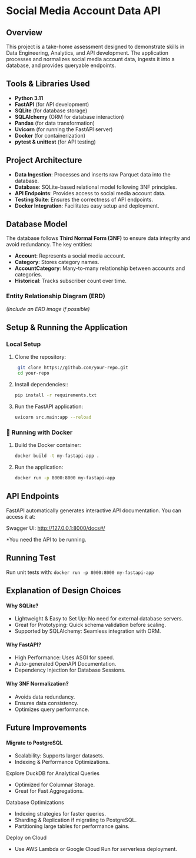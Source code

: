 # Social Media Account Data API

## Overview
This project is a take-home assessment designed to demonstrate skills in Data Engineering, Analytics, and API development. The application processes and normalizes social media account data, ingests it into a database, and provides queryable endpoints.

## Tools & Libraries Used
- **Python 3.11**
- **FastAPI** (for API development)
- **SQLite** (for database storage)
- **SQLAlchemy** (ORM for database interaction)
- **Pandas** (for data transformation)
- **Uvicorn** (for running the FastAPI server)
- **Docker** (for containerization)
- **pytest & unittest** (for API testing)

## Project Architecture
- **Data Ingestion**: Processes and inserts raw Parquet data into the database.
- **Database**: SQLite-based relational model following 3NF principles.
- **API Endpoints**: Provides access to social media account data.
- **Testing Suite**: Ensures the correctness of API endpoints.
- **Docker Integration**: Facilitates easy setup and deployment.

## Database Model
The database follows **Third Normal Form (3NF)** to ensure data integrity and avoid redundancy. The key entities:

- **Account**: Represents a social media account.
- **Category**: Stores category names.
- **AccountCategory**: Many-to-many relationship between accounts and categories.
- **Historical**: Tracks subscriber count over time.

### Entity Relationship Diagram (ERD)
*(Include an ERD image if possible)*


## Setup & Running the Application

### Local Setup
1. Clone the repository:
   ```sh
    git clone https://github.com/your-repo.git
    cd your-repo
    ```

2. Install dependencies::
    ```sh
    pip install -r requirements.txt
    ```

3. Run the FastAPI application:
    ```sh
    uvicorn src.main:app --reload
    ```

### 🐳 Running with Docker
1.  Build the Docker container:
    ```sh
    docker build -t my-fastapi-app .
    ```

2. Run the application:
    ```sh
    docker run -p 8000:8000 my-fastapi-app
    ```

## API Endpoints

FastAPI automatically generates interactive API documentation.
You can access it at:

Swagger UI: http://127.0.0.1:8000/docs#/ 

*You need the API to be running.

## Running Test

Run unit tests with:
    ```
    docker run -p 8000:8000 my-fastapi-app
    ```
## Explanation of Design Choices

#### Why SQLite?
- Lightweight & Easy to Set Up: No need for external database servers.
- Great for Prototyping: Quick schema validation before scaling.
- Supported by SQLAlchemy: Seamless integration with ORM.

#### Why FastAPI?
- High Performance: Uses ASGI for speed.
- Auto-generated OpenAPI Documentation.
- Dependency Injection for Database Sessions.

#### Why 3NF Normalization?
- Avoids data redundancy.
- Ensures data consistency.
- Optimizes query performance.

## Future Improvements

#### Migrate to PostgreSQL
- Scalability: Supports larger datasets.
- Indexing & Performance Optimizations.

Explore DuckDB for Analytical Queries
- Optimized for Columnar Storage.
- Great for Fast Aggregations.

Database Optimizations
- Indexing strategies for faster queries.
- Sharding & Replication if migrating to PostgreSQL.
- Partitioning large tables for performance gains.

Deploy on Cloud
- Use AWS Lambda or Google Cloud Run for serverless deployment.